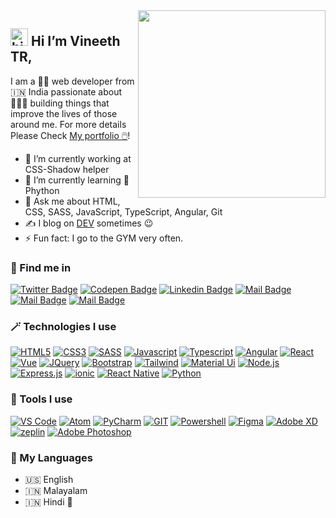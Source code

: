 <img width="300px" align="right" src="https://vineethtrv.github.io/assets/images/vineethtrv.jpg"/>

## <img src="https://user-images.githubusercontent.com/1303154/88677602-1635ba80-d120-11ea-84d8-d263ba5fc3c0.gif" width="28px" height="28px" alt="hi"> Hi  I’m Vineeth TR, 

I am a 👨‍💻 web developer from 🇮🇳 India passionate about 👨🏻‍🔧 building things that improve the lives of those around me. For more details Please Check [My portfolio 🖱️](https://vineethtrv.github.io/)! 

- 🔭 I’m currently working at CSS-Shadow helper 
- 🌱 I’m currently learning 🐍 Phython
- 💬 Ask me about HTML, CSS, SASS, JavaScript, TypeScript, Angular, Git
- ✍️ I blog on [DEV](https://dev.to/vineethtrv) sometimes 😉
- ⚡ Fun fact: I go to the GYM very often.


### 🔦 Find me in
[![Twitter Badge](https://img.shields.io/badge/-@vineethtrv-1ca0f1?style=flat&labelColor=1ca0f1&logo=twitter&logoColor=white&link=https://twitter.com/vineethtrv)](https://twitter.com/vineethtrv) 
[![Codepen Badge](https://img.shields.io/badge/-vineethtrv-000000?style=flat&labelColor=000000&logo=codepen&logoColor=white&link=https://codepen.io/vineethtrv)](https://codepen.io/vineethtrv) 
[![Linkedin Badge](https://img.shields.io/badge/-vineethtrv-0e76a8?style=flat&labelColor=0e76a8&logo=linkedin&logoColor=white)](https://www.linkedin.com/in/vineethtrv/) 
[![Mail Badge](https://img.shields.io/badge/-@vineeth.tr-bc2a8d?style=flat&labelColor=bc2a8d&logo=instagram&logoColor=white)](https://instagram.com/vineeth.tr) 
[![Mail Badge](https://img.shields.io/badge/-vineethtrv-c0392b?style=flat&labelColor=c0392b&logo=gmail&logoColor=white)](mailto:vineethtrv@gmail.com)
[![Mail Badge](https://img.shields.io/badge/-vineethtrv-e74c3c?style=flat&labelColor=e74c3c&logo=youtube&logoColor=white)](https://youtube.com/vineethtrv)

### 🪄 Technologies I use

<!-- TODO: Make technologies links takes you to repositories -->

[![HTML5](https://img.shields.io/badge/HTML5-E34F26?style=for-the-badge&logo=html5&logoColor=white)](#) 
[![CSS3](https://img.shields.io/badge/CSS3-1572B6?style=for-the-badge&logo=css3&logoColor=white)](#) 
[![SASS](https://img.shields.io/badge/Sass-CC6699?style=for-the-badge&logo=sass&logoColor=white)](#) 
[![Javascript](https://img.shields.io/badge/JavaScript-F0DB4F?style=for-the-badge&logo=javascript&logoColor=black)](#)
[![Typescript](https://img.shields.io/badge/TypeScript-007ACC?style=for-the-badge&logo=typescript&logoColor=white)](#)
[![Angular](https://img.shields.io/badge/Angular-DD0031?style=for-the-badge&logo=angular&logoColor=white)](#)
[![React](https://img.shields.io/badge/React-20232A?style=for-the-badge&logo=react&logoColor=61DAFB)](#)
[![Vue](https://img.shields.io/badge/Vue.js-35495E?style=for-the-badge&logo=vue.js&logoColor=4FC08D)](#)
[![JQuery](https://img.shields.io/badge/jQuery-0769AD?style=for-the-badge&logo=jquery&logoColor=white)](#)
[![Bootstrap](https://img.shields.io/badge/Bootstrap-563D7C?style=for-the-badge&logo=bootstrap&logoColor=white)](#)
[![Tailwind](https://img.shields.io/badge/Tailwind_CSS-38B2AC?style=for-the-badge&logo=tailwind-css&logoColor=white)](#)
[![Material Ui](https://img.shields.io/badge/Material--UI-0081CB?style=for-the-badge&logo=material-ui&logoColor=white)](#)
[![Node.js](https://img.shields.io/badge/Node.js-43853D?style=for-the-badge&logo=node.js&logoColor=white)](#)
[![Express.js](https://img.shields.io/badge/Express.js-404D59?style=for-the-badge)](#)
[![ionic](https://img.shields.io/badge/Ionic-3880FF?style=for-the-badge&logo=ionic&logoColor=white)](#)
[![React Native](https://img.shields.io/badge/React_Native-20232A?style=for-the-badge&logo=react&logoColor=61DAFB)](#)
[![Python](https://img.shields.io/badge/Python-14354C?style=for-the-badge&logo=python&logoColor=white)](#)

### 🧰 Tools I use

[![VS Code](https://img.shields.io/badge/Visual_Studio_Code-0078D4?style=for-the-badge&logo=visual%20studio%20code&logoColor=white)](#)
[![Atom](https://img.shields.io/badge/Atom-66595C?style=for-the-badge&logo=Atom&logoColor=white)](#)
[![PyCharm](https://img.shields.io/badge/PyCharm-000000.svg?&style=for-the-badge&logo=PyCharm&logoColor=white)](#)
[![GIT](https://img.shields.io/badge/GIT-E44C30?style=for-the-badge&logo=git&logoColor=white)](#)
[![Powershell](https://img.shields.io/badge/powershell-5391FE?style=for-the-badge&logo=powershell&logoColor=white)](#)
[![Figma](https://img.shields.io/badge/Figma-F24E1E?style=for-the-badge&logo=figma&logoColor=white)](#)
[![Adobe XD](https://img.shields.io/badge/Adobe%20XD-470137?style=for-the-badge&logo=Adobe%20XD&logoColor=#FF61F6)](#)
[![zeplin](https://aleen42.github.io/badges/src/zeplin.svg)](#)
[![Adobe Photoshop](https://img.shields.io/badge/Adobe%20Photoshop-31A8FF?style=for-the-badge&logo=Adobe%20Photoshop&logoColor=black)](#)


### 🔗 My Languages

- 🇺🇸 English
- 🇮🇳 Malayalam
- 🇮🇳 Hindi 👶	

